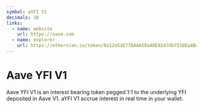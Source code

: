 ```yaml
---
symbol: aYFI V1
decimals: 18
links:
  - name: website
    url: https://aave.com
  - name: explorer
    url: https://etherscan.io/token/0x12e51E77DAAA58aA0E9247db7510Ea4B46F9bEAd
---
```


# Aave YFI V1

Aave YFI V1 is an interest bearing token pegged 1:1 to the underlying YFI deposited in Aave V1. aYFI V1 accrue interest in real time in your wallet.
